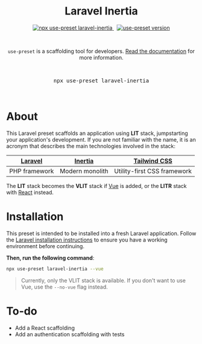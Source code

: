 <p align="center">
  <h1 align="center">Laravel Inertia</h1>
  <p align="center">
    <a href="https://github.com/use-preset/use-preset/releases">
      <img alt="npx use-preset laravel-inertia" src="https://img.shields.io/badge/use--preset-laravel--inertia-blue?style=flat-square">
    </a>
    &nbsp;
    <a href="https://www.npmjs.com/package/use-preset">
      <img alt="use-preset version" src="https://img.shields.io/npm/v/use-preset?color=32c854&style=flat-square&label=use-preset">
    </a>
  </p>
  <br />
  <p align="center">
    <code>use-preset</code> is a scaffolding tool for developers. <a href="https://docs.usepreset.dev/">Read the documentation</a> for more information.
  </p>
  <br />
  <pre align="center">npx use-preset laravel-inertia</pre>
  &nbsp;
<p>

# About

This Laravel preset scaffolds an application using **LIT** stack, jumpstarting your application's development. If you are not familiar with the name, it is an acronym that describes the main technologies involved in the stack:

| [Laravel](https://laravel.com/) | [Inertia](https://inertiajs.com) | [Tailwind CSS](https://tailwindcss.com/) |
| ------------------------------- | -------------------------------- | ---------------------------------------- |
| PHP framework                   | Modern monolith                  | Utility-first CSS framework              |

The **LIT** stack becomes the **VLIT** stack if [Vue](https://vuejs.org) is added, or the **LITR** stack with [React](https://reactjs.org) instead.

# Installation

This preset is intended to be installed into a fresh Laravel application. Follow the [Laravel installation instructions](https://laravel.com/docs/7.x/installation) to ensure you have a working environment before continuing.

**Then, run the following command**:

```bash
npx use-preset laravel-inertia --vue
```

> Currently, only the VLIT stack is available. If you don't want to use Vue, use the `--no-vue` flag instead.

# To-do

- Add a React scaffolding
- Add an authentication scaffolding with tests
